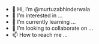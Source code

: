 - 👋 Hi, I’m @murtuzabhinderwala
- 👀 I’m interested in ...
- 🌱 I’m currently learning ...
- 💞️ I’m looking to collaborate on ...
- 📫 How to reach me ...

<!---
murtuzabhinderwala/murtuzabhinderwala is a ✨ special ✨ repository because its `README.md` (this file) appears on your GitHub profile.
You can click the Preview link to take a look at your changes.
--->
